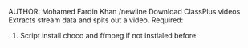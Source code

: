 AUTHOR: Mohamed Fardin Khan
/newline
Download ClassPlus videos
Extracts stream data and spits out a video.
Required: 
1) Script install choco and ffmpeg if not instlaled before
